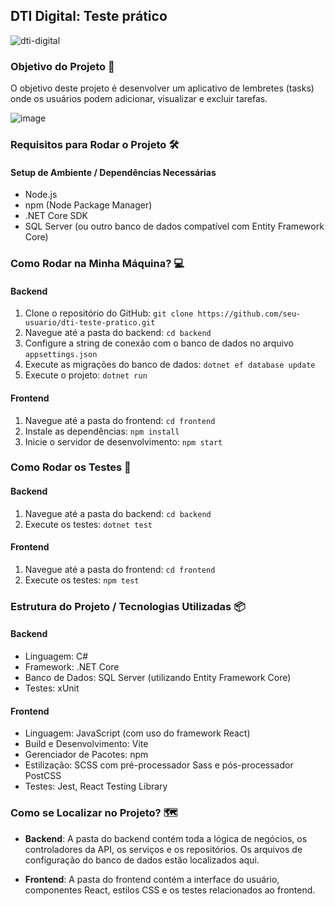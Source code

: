 ## DTI Digital: Teste prático

![dti-digital](https://github.com/daviferreiradev/dti-teste-pratico/assets/123561984/e88c08bc-d988-4780-95cb-c9b91dfcb7c6)

### Objetivo do Projeto 🚀

O objetivo deste projeto é desenvolver um aplicativo de lembretes (tasks) onde os usuários podem adicionar, visualizar e excluir tarefas.

![image](https://github.com/daviferreiradev/dti-teste-pratico/assets/123561984/2e611f72-9454-40d5-bb2f-53e96ce5588c)

### Requisitos para Rodar o Projeto 🛠️

#### Setup de Ambiente / Dependências Necessárias

- Node.js
- npm (Node Package Manager)
- .NET Core SDK
- SQL Server (ou outro banco de dados compatível com Entity Framework Core)

### Como Rodar na Minha Máquina? 💻

#### Backend

1. Clone o repositório do GitHub: `git clone https://github.com/seu-usuario/dti-teste-pratico.git`
2. Navegue até a pasta do backend: `cd backend`
3. Configure a string de conexão com o banco de dados no arquivo `appsettings.json`
4. Execute as migrações do banco de dados: `dotnet ef database update`
5. Execute o projeto: `dotnet run`

#### Frontend

1. Navegue até a pasta do frontend: `cd frontend`
2. Instale as dependências: `npm install`
3. Inicie o servidor de desenvolvimento: `npm start`

### Como Rodar os Testes 🧪

#### Backend

1. Navegue até a pasta do backend: `cd backend`
2. Execute os testes: `dotnet test`

#### Frontend

1. Navegue até a pasta do frontend: `cd frontend`
2. Execute os testes: `npm test`

### Estrutura do Projeto / Tecnologias Utilizadas 📦

#### Backend

- Linguagem: C#
- Framework: .NET Core
- Banco de Dados: SQL Server (utilizando Entity Framework Core)
- Testes: xUnit

#### Frontend

- Linguagem: JavaScript (com uso do framework React)
- Build e Desenvolvimento: Vite
- Gerenciador de Pacotes: npm
- Estilização: SCSS com pré-processador Sass e pós-processador PostCSS
- Testes: Jest, React Testing Library

### Como se Localizar no Projeto? 🗺️

- **Backend**: A pasta do backend contém toda a lógica de negócios, os controladores da API, os serviços e os repositórios. Os arquivos de configuração do banco de dados estão localizados aqui.

- **Frontend**: A pasta do frontend contém a interface do usuário, componentes React, estilos CSS e os testes relacionados ao frontend.
